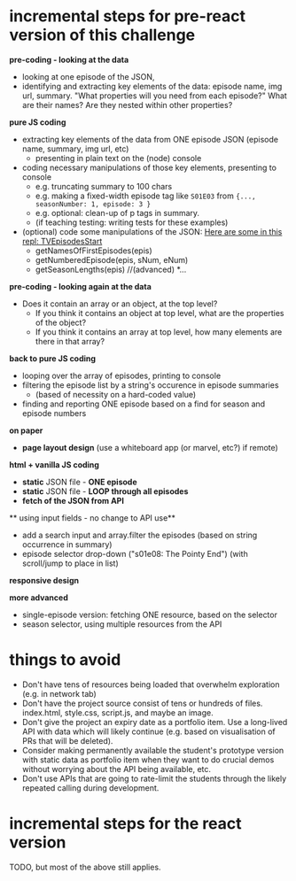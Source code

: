 # incremental steps for pre-react version of this challenge

**pre-coding - looking at the data**
* looking at one episode of the JSON, 
* identifying and extracting key elements of the data:  episode name, img url, summary.  "What properties will you need from each episode?"  What are their names?  Are they nested within other properties?

**pure JS coding**
* extracting key elements of the data from ONE episode JSON (episode name, summary, img url, etc)
  * presenting in plain text on the (node) console
* coding necessary manipulations of those key elements, presenting to console
  * e.g. truncating summary to 100 chars
  * e.g. making a fixed-width episode tag like `S01E03` from `{..., seasonNumber: 1, episode: 3 }`
  * e.g. optional: clean-up of p tags in summary.
  * (if teaching testing: writing tests for these examples)
* (optional) code some manipulations of the JSON: [Here are some in this repl: TVEpisodesStart](https://repl.it/@NeillBogie/TVEpisodesStart)
  * getNamesOfFirstEpisodes(epis)
  * getNumberedEpisode(epis, sNum, eNum)
  * getSeasonLengths(epis) //(advanced)
  *...
  
**pre-coding - looking again at the data**
* Does it contain an array or an object, at the top level?
  * If you think it contains an object at top level, what are the properties of the object?
  * If you think it contains an array at top level, how many elements are there in that array?

**back to pure JS coding**
* looping over the array of episodes, printing to console
* filtering the episode list by a string's occurence in episode summaries
  * (based of necessity on a hard-coded value)
* finding and reporting ONE episode based on a find for season and episode numbers

**on paper**
* **page layout design** (use a whiteboard app (or marvel, etc?) if remote)

**html + vanilla JS coding**

* **static** JSON file - **ONE episode**
* **static** JSON file - **LOOP through all episodes**
* **fetch of the JSON from API**

** using input fields - no change to API use**
* add a search input and array.filter the episodes (based on string occurrence in summary)
* episode selector drop-down ("s01e08: The Pointy End") (with scroll/jump to place in list) 

**responsive design**

**more advanced**
* single-episode version: fetching ONE resource, based on the selector
* season selector, using multiple resources from the API

# things to avoid

* Don't have tens of resources being loaded that overwhelm exploration (e.g. in network tab)
* Don't have the project source consist of tens or hundreds of files.  index.html, style.css, script.js, and maybe an image.
* Don't give the project an expiry date as a portfolio item.  Use a long-lived API with data which will likely continue (e.g. based on visualisation of PRs that will be deleted).  
* Consider making permanently available the student's prototype version with static data as portfolio item when they want to  do crucial demos without worrying about the API being available, etc.
* Don't use APIs that are going to rate-limit the students through the likely repeated calling during development.

# incremental steps for the react version

TODO, but most of the above still applies.


